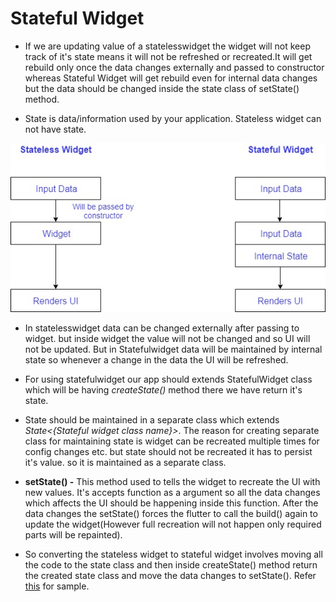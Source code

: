 # Stateful Widget

 * If we are updating value of a statelesswidget the widget will not keep track of it's state means it will not be refreshed or recreated.It   will get rebuild only once the data changes externally and passed to constructor whereas Stateful Widget will get rebuild even for internal data changes but the data should be changed inside the state class of setState() method.

 * State is data/information used by your application. Stateless widget can not have state.

  ![Image of State Stateless Widget](https://github.com/visitmathaneid/Flutter/blob/master/state_stateless.jpg)
  
 * In statelesswidget data can be changed externally after passing to widget. but inside widget the value will not be changed and so UI will not be updated. But in Statefulwidget data will be maintained by internal state so whenever a change in the data the UI will be refreshed.

 * For using statefulwidget our app should extends StatefulWidget class which will be having *createState()* method there we have return it's state.
 
 * State should be maintained in a separate class which extends *State<{Stateful widget class name}>*. The reason for creating separate class for maintaining state is widget can be recreated multiple times for config changes etc. but state should not be recreated it has to persist it's value. so it is maintained as a separate class.

* **setState() -** This method used to tells the widget to recreate the UI with new values. It's accepts function as a argument so all the data changes which affects the UI should be happening inside this function. After the data changes the setState() forces the flutter to call the build() again to update the widget(However full recreation will not happen only required parts will be repainted). 

* So converting the stateless widget to stateful widget involves moving all the code to the state class and then inside createState() method return the created state class and move the data changes to setState(). Refer [this](https://github.com/visitmathaneid/Flutter/blob/master/flutter_basics_fourth/lib/main.dart) for sample.    
